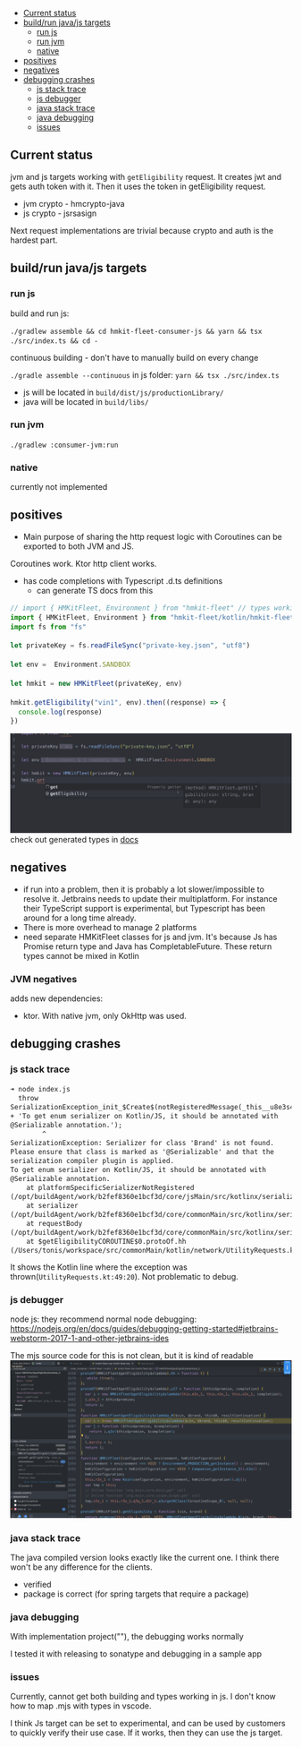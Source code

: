 <!-- TOC -->

* [Current status](#current-status)
* [build/run java/js targets](#buildrun-javajs-targets)
    * [run js](#run-js)
    * [run jvm](#run-jvm)
    * [native](#native)
* [positives](#positives)
* [negatives](#negatives)
* [debugging crashes](#debugging-crashes)
    * [js stack trace](#js-stack-trace)
    * [js debugger](#js-debugger)
    * [java stack trace](#java-stack-trace)
    * [java debugging](#java-debugging)
    * [issues](#issues)

<!-- TOC -->

## Current status

jvm and js targets working with `getEligibility` request.
It creates jwt and gets auth token with it. Then it uses the token in getEligibility request.

- jvm crypto - hmcrypto-java
- js crypto - jsrsasign

Next request implementations are trivial because crypto and auth is the hardest part.

## build/run java/js targets

### run js

build and run js:

`./gradlew assemble && cd hmkit-fleet-consumer-js && yarn && tsx ./src/index.ts && cd -`

continuous building - don't have to manually build on every change

`./gradle assemble --continuous`
in js folder: `yarn && tsx ./src/index.ts`

- js will be located in `build/dist/js/productionLibrary/`
- java will be located in `build/libs/`

### run jvm

`./gradlew :consumer-jvm:run `

### native

currently not implemented

## positives

- Main purpose of sharing the http request logic with Coroutines can be exported to both JVM and JS.

Coroutines work. Ktor http client works.

- has code completions with Typescript .d.ts definitions
    - can generate TS docs from this

```typescript
// import { HMKitFleet, Environment } from "hmkit-fleet" // types working
import { HMKitFleet, Environment } from "hmkit-fleet/kotlin/hmkit-fleet-mp-hmkit-fleet.mjs" // build working
import fs from "fs"

let privateKey = fs.readFileSync("private-key.json", "utf8")

let env =  Environment.SANDBOX

let hmkit = new HMKitFleet(privateKey, env)

hmkit.getEligibility("vin1", env).then((response) => {
  console.log(response)
})
```

![completions](./docs/completions.png)
check out generated types in [docs](./docs/hmkit-fleet-hmkit-fleet.d.ts)

## negatives

- if run into a problem, then it is probably a lot slower/impossible to resolve it. Jetbrains needs to update
  their multiplatform. For instance their TypeScript support is experimental, but Typescript has been around for a long
  time already.
- There is more overhead to manage 2 platforms
- need separate HMKitFleet classes for js and jvm. It's because Js has Promise return type and Java
  has CompletableFuture. These return types cannot be mixed in Kotlin

### JVM negatives

adds new dependencies:
- ktor. With native jvm, only OkHttp was used.

## debugging crashes

### js stack trace

```
➜ node index.js
  throw SerializationException_init_$Create$(notRegisteredMessage(_this__u8e3s4) + 'To get enum serializer on Kotlin/JS, it should be annotated with @Serializable annotation.');
        ^
SerializationException: Serializer for class 'Brand' is not found.
Please ensure that class is marked as '@Serializable' and that the serialization compiler plugin is applied.
To get enum serializer on Kotlin/JS, it should be annotated with @Serializable annotation.
    at platformSpecificSerializerNotRegistered (/opt/buildAgent/work/b2fef8360e1bcf3d/core/jsMain/src/kotlinx/serialization/internal/Platform.kt:45:11)
    at serializer (/opt/buildAgent/work/b2fef8360e1bcf3d/core/commonMain/src/kotlinx/serialization/Serializers.kt:134:10)
    at requestBody (/opt/buildAgent/work/b2fef8360e1bcf3d/core/commonMain/src/kotlinx/serialization/internal/Platform.common.kt:80:1)
    at $getEligibilityCOROUTINE$0.protoOf.hh (/Users/tonis/workspace/src/commonMain/kotlin/network/UtilityRequests.kt:49:20)
```

It shows the Kotlin line where the exception was thrown(`UtilityRequests.kt:49:20`). Not problematic to debug.

### js debugger

node js: they recommend normal node
debugging: https://nodejs.org/en/docs/guides/debugging-getting-started#jetbrains-webstorm-2017-1-and-other-jetbrains-ides

The mjs source code for this is not clean, but it is kind of readable
![img](docs/js-debugging.png)

### java stack trace

The java compiled version looks exactly like the current one. I think there won't be any difference for the clients.

- verified
- package is correct (for spring targets that require a package)

### java debugging

With implementation project(""), the debugging works normally

I tested it with releasing to sonatype and debugging in a sample app

### issues

Currently, cannot get both building and types working in js. I don't know how to map .mjs with types in vscode.

I think Js target can be set to experimental, and can be used by customers to quickly verify their use case. If it
works, then they can use the js target.
